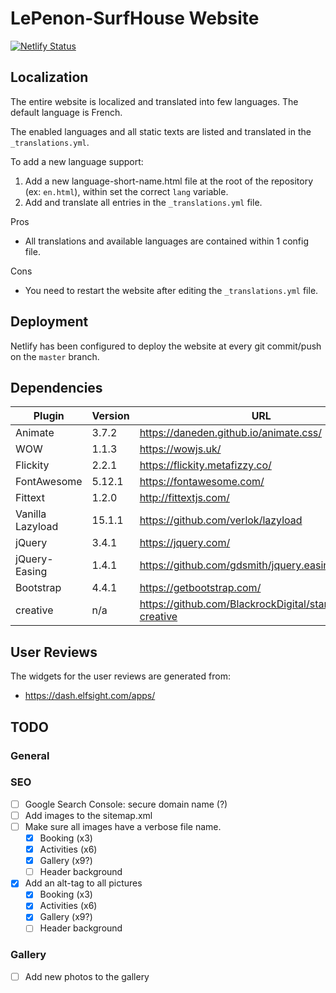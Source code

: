 # LePenon-SurfHouse Website

[![Netlify Status](https://api.netlify.com/api/v1/badges/b82dcde1-3fc8-471f-8352-227a06973b05/deploy-status)](https://app.netlify.com/sites/lepenon-surfhouse/deploys)

## Localization

The entire website is localized and translated into few languages.
The default language is French.

The enabled languages and all static texts are listed and translated in the `_translations.yml`.

To add a new language support:
1. Add a new language-short-name.html file at the root of the repository (ex: `en.html`), within set the correct `lang` variable.
2. Add and translate all entries in the `_translations.yml` file.

Pros
- All translations and available languages are contained within 1 config file.

Cons
- You need to restart the website after editing the `_translations.yml` file.

## Deployment

Netlify has been configured to deploy the website at every git commit/push on the `master` branch.

## Dependencies

| Plugin | Version | URL |
|-|-|-|
| Animate | 3.7.2 | https://daneden.github.io/animate.css/ |
| WOW | 1.1.3 | https://wowjs.uk/ |
| Flickity | 2.2.1 | https://flickity.metafizzy.co/ |
| FontAwesome | 5.12.1 | https://fontawesome.com/ |
| Fittext | 1.2.0 | http://fittextjs.com/ |
| Vanilla Lazyload | 15.1.1 | https://github.com/verlok/lazyload |
| jQuery | 3.4.1 | https://jquery.com/ |
| jQuery-Easing | 1.4.1 | https://github.com/gdsmith/jquery.easing |
| Bootstrap | 4.4.1 | https://getbootstrap.com/ |
| creative | n/a | https://github.com/BlackrockDigital/startbootstrap-creative |

## User Reviews

The widgets for the user reviews are generated from:
- https://dash.elfsight.com/apps/

## TODO

### General

### SEO
- [ ] Google Search Console: secure domain name (?)
- [ ] Add images to the sitemap.xml
- [ ] Make sure all images have a verbose file name.
	- [x] Booking (x3)
	- [x] Activities (x6)
	- [x] Gallery (x9?)
	- [ ] Header background
- [x] Add an alt-tag to all pictures
	- [x] Booking (x3)
	- [x] Activities (x6)
	- [x] Gallery (x9?)
	- [ ] Header background

### Gallery
- [ ] Add new photos to the gallery
